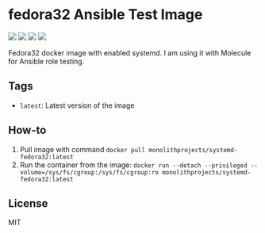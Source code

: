 # fedora32 Ansible Test Image

<a href="https://github.com/MonolithProjects/docker-systemd-fedora32/actions"><img src="https://github.com/MonolithProjects/docker-systemd-fedora32/workflows/Dockerfile%20test/badge.svg?branch=master"/></a>
<a href="https://hub.docker.com/repository/docker/monolithprojects/systemd-fedora32"><img src="https://img.shields.io/microbadger/layers/monolithprojects/systemd-fedora32"/></a>
<a href="https://hub.docker.com/repository/docker/monolithprojects/systemd-fedora32"><img src="https://img.shields.io/docker/pulls/monolithprojects/systemd-fedora32"/></a>
<a href="https://hub.docker.com/repository/docker/monolithprojects/systemd-fedora32"><img src="https://img.shields.io/docker/cloud/automated/monolithprojects/systemd-fedora32?maxAge=2592000"/></a>

Fedora32 docker image with enabled systemd. I am using it with Molecule for Ansible role testing.

## Tags

- `latest`: Latest version of the image

## How-to

  1. Pull image with command `docker pull monolithprojects/systemd-fedora32:latest`  
  2. Run the container from the image: `docker run --detach --privileged --volume=/sys/fs/cgroup:/sys/fs/cgroup:ro monolithprojects/systemd-fedora32:latest`  

## License

MIT
